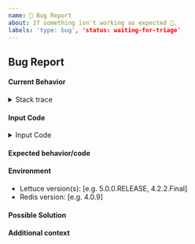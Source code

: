 ```yaml
---
name: 🐛 Bug Report
about: If something isn't working as expected 🤔.
labels: 'type: bug', 'status: waiting-for-triage'
---
```


## Bug Report

<!-- First of all: Have you checked the docs https://github.com/lettuce-io/lettuce-core/wiki, GitHub issues, or Stack Overflow whether someone else has already reported your issue? -->

#### Current Behavior

<!-- A clear and concise description of the behavior.-->

<details>
<summary>Stack trace</summary>

```java
// your stack trace here;
```

</details>

#### Input Code

<!-- Java/Kotlin/Scala/Groovy/… or Repo link if applicable: -->

<details>
<summary>Input Code</summary>

```java
// your code here;
```

</details>

#### Expected behavior/code

<!-- A clear and concise description of what you expected to happen (or code). -->

#### Environment

- Lettuce version(s): [e.g. 5.0.0.RELEASE, 4.2.2.Final]
- Redis version: [e.g. 4.0.9]

#### Possible Solution

<!-- Only if you have suggestions on a fix for the bug -->

#### Additional context

<!-- Add any other context about the problem here. Do not add code as screenshots. -->
